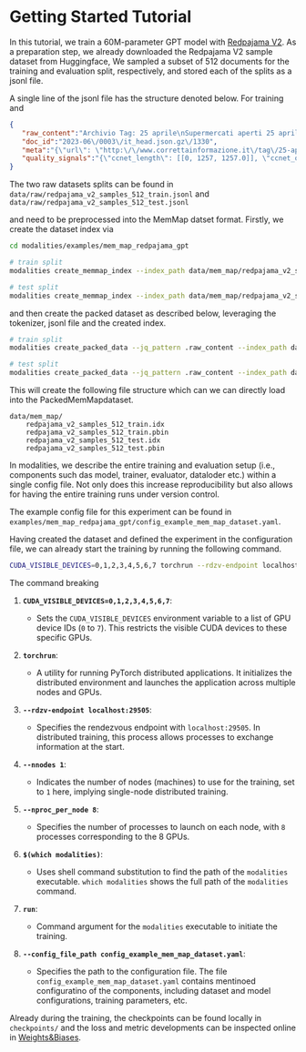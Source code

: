 # Getting Started Tutorial

In this tutorial, we train a 60M-parameter GPT model with [Redpajama V2](https://huggingface.co/datasets/togethercomputer/RedPajama-Data-V2). 
As a preparation step, we already downloaded the Redpajama V2 sample dataset from Huggingface, We sampled a subset of 512 documents for the training and evaluation split, respectively, and stored each of the splits as a jsonl file.

A single line of the jsonl file has the structure denoted below. For training and  
```json
{
   "raw_content":"Archivio Tag: 25 aprile\nSupermercati aperti 25 aprile 2019: centri commerciali e negozi a Roma, Milano, Napoli e Torino\nNell\u2019articolo odierno troverete tutte le informazioni utili su quali saranno i supermercati e le attivit\u00e0 commerciali che resteranno aperti in occasione...\nAuguri di Buon 25 Aprile 2017: frasi e pensieri originali sulla Festa della Liberazione",
   "doc_id":"2023-06\/0003\/it_head.json.gz\/1330",
   "meta":"{\"url\": \"http:\/\/www.correttainformazione.it\/tag\/25-aprile\", \"partition\": \"head_middle\", \"language\": \"it\"...}",
   "quality_signals":"{\"ccnet_length\": [[0, 1257, 1257.0]], \"ccnet_original_length\": [[0, 1257, 5792.0]], \"ccnet_nlines\": [[0, 1257, 11.0]], \"ccnet_origi..."
}
```
The two raw datasets splits can be found in 
`data/raw/redpajama_v2_samples_512_train.jsonl` and `data/raw/redpajama_v2_samples_512_test.jsonl`

and need to be preprocessed into the MemMap datset format. 
Firstly, we create the dataset index via
```bash
cd modalities/examples/mem_map_redpajama_gpt

# train split
modalities create_memmap_index --index_path data/mem_map/redpajama_v2_samples_512_train.idx data/raw/redpajama_v2_samples_512_train.jsonl

# test split
modalities create_memmap_index --index_path data/mem_map/redpajama_v2_samples_512_test.idx data/raw/redpajama_v2_samples_512_test.jsonl
```
and then create the packed dataset as described below, leveraging the tokenizer, jsonl file and the created index.

```bash
# train split
modalities create_packed_data --jq_pattern .raw_content --index_path data/mem_map/redpajama_v2_samples_512_train.idx --dst_path data/mem_map/redpajama_v2_samples_512_train.pbin --tokenizer_file tokenizer/tokenizer.json data/raw/redpajama_v2_samples_512_train.jsonl

# test split
modalities create_packed_data --jq_pattern .raw_content --index_path data/mem_map/redpajama_v2_samples_512_test.idx --dst_path data/mem_map/redpajama_v2_samples_512_test.pbin --tokenizer_file tokenizer/tokenizer.json data/raw/redpajama_v2_samples_512_test.jsonl
```

This will create the following file structure which can we can directly load into the PackedMemMapdataset.
```
data/mem_map/
    redpajama_v2_samples_512_train.idx
    redpajama_v2_samples_512_train.pbin
    redpajama_v2_samples_512_test.idx
    redpajama_v2_samples_512_test.pbin
```

In modalities, we describe the entire training and evaluation setup (i.e., components such das model, trainer, evaluator, dataloder etc.) within a single config file. Not only does this increase reproducibility but also allows for having the entire training runs under version control. 

The example config file for this experiment can be found in `examples/mem_map_redpajama_gpt/config_example_mem_map_dataset.yaml`. 

Having created the dataset and defined the experiment in the configuration file, we can already start the training by running the following command.

```bash
CUDA_VISIBLE_DEVICES=0,1,2,3,4,5,6,7 torchrun --rdzv-endpoint localhost:29505 --nnodes 1 --nproc_per_node 8 $(which modalities) run --config_file_path config_example_mem_map_dataset.yaml
```

The command breaking

1. **`CUDA_VISIBLE_DEVICES=0,1,2,3,4,5,6,7`**:
   - Sets the `CUDA_VISIBLE_DEVICES` environment variable to a list of GPU device IDs (`0` to `7`). This restricts the visible CUDA devices to these specific GPUs.

2. **`torchrun`**:
   - A utility for running PyTorch distributed applications. It initializes the distributed environment and launches the application across multiple nodes and GPUs.

3. **`--rdzv-endpoint localhost:29505`**:
   - Specifies the rendezvous endpoint with `localhost:29505`. In distributed training, this process allows processes to exchange information at the start.

4. **`--nnodes 1`**:
   - Indicates the number of nodes (machines) to use for the training, set to `1` here, implying single-node distributed training.

5. **`--nproc_per_node 8`**:
   - Specifies the number of processes to launch on each node, with `8` processes corresponding to the 8 GPUs.

6. **`$(which modalities)`**:
   - Uses shell command substitution to find the path of the `modalities` executable. `which modalities` shows the full path of the `modalities` command.

7. **`run`**:
   - Command argument for the `modalities` executable to initiate the training.

8. **`--config_file_path config_example_mem_map_dataset.yaml`**:
   - Specifies the path to the configuration file. The file `config_example_mem_map_dataset.yaml` contains mentinoed configuratino of the components, including dataset and model configurations, training parameters, etc.


Already during the training, the checkpoints can be found locally in `checkpoints/` and the loss and metric developments can be inspected online in [Weights&Biases](https://wandb.ai/). 